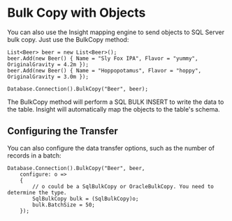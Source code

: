 # Bulk Copy with Objects #

You can also use the Insight mapping engine to send objects to SQL Server bulk copy. Just use the BulkCopy method:

	List<Beer> beer = new List<Beer>();
	beer.Add(new Beer() { Name = "Sly Fox IPA", Flavor = "yummy", OriginalGravity = 4.2m });
	beer.Add(new Beer() { Name = "Hoppopotamus", Flavor = "hoppy", OriginalGravity = 3.0m });

	Database.Connection().BulkCopy("Beer", beer);

The BulkCopy method will perform a SQL BULK INSERT to write the data to the table. Insight will automatically map the objects to the table's schema.

## Configuring the Transfer ##

You can also configure the data transfer options, such as the number of records in a batch:

	Database.Connection().BulkCopy("Beer", beer, 
		configure: o =>
		{
			// o could be a SqlBulkCopy or OracleBulkCopy. You need to determine the type.
			SqlBulkCopy bulk = (SqlBulkCopy)o;
			bulk.BatchSize = 50;
		});